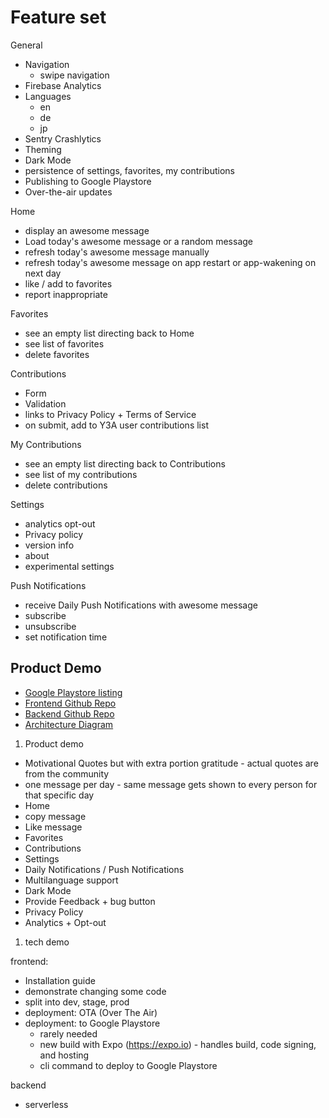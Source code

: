 # Feature set

General

- Navigation
  - swipe navigation
- Firebase Analytics
- Languages
  - en
  - de
  - jp
- Sentry Crashlytics
- Theming
- Dark Mode
- persistence of settings, favorites, my contributions
- Publishing to Google Playstore
- Over-the-air updates

Home

- display an awesome message
- Load today's awesome message or a random message
- refresh today's awesome message manually
- refresh today's awesome message on app restart or app-wakening on next day
- like / add to favorites
- report inappropriate

Favorites

- see an empty list directing back to Home
- see list of favorites
- delete favorites

Contributions

- Form
- Validation
- links to Privacy Policy + Terms of Service
- on submit, add to Y3A user contributions list

My Contributions

- see an empty list directing back to Contributions
- see list of my contributions
- delete contributions

Settings

- analytics opt-out
- Privacy policy
- version info
- about
- experimental settings

Push Notifications

- receive Daily Push Notifications with awesome message
- subscribe
- unsubscribe
- set notification time

## Product Demo

- [Google Playstore listing](https://play.google.com/store/apps/details?id=eu.kraenz.youareawesomeapp)
- [Frontend Github Repo](https://github.com/proSingularity/you-are-awesome-app/issues)
- [Backend Github Repo](https://github.com/proSingularity/you-are-awesome-app-backend)
- [Architecture Diagram](https://drive.google.com/file/d/16ZhIJ67fQRmhMZnOK5MjE-qJspIQUzP_/view)

1. Product demo

- Motivational Quotes but with extra portion gratitude - actual quotes are from the community
- one message per day - same message gets shown to every person for that specific day
- Home
- copy message
- Like message
- Favorites
- Contributions
- Settings
- Daily Notifications / Push Notifications
- Multilanguage support
- Dark Mode
- Provide Feedback + bug button
- Privacy Policy
- Analytics + Opt-out

1. tech demo

frontend:

- Installation guide
- demonstrate changing some code
- split into dev, stage, prod
- deployment: OTA (Over The Air)
- deployment: to Google Playstore
  - rarely needed
  - new build with Expo (<https://expo.io>) - handles build, code signing, and hosting
  - cli command to deploy to Google Playstore

backend

- serverless
